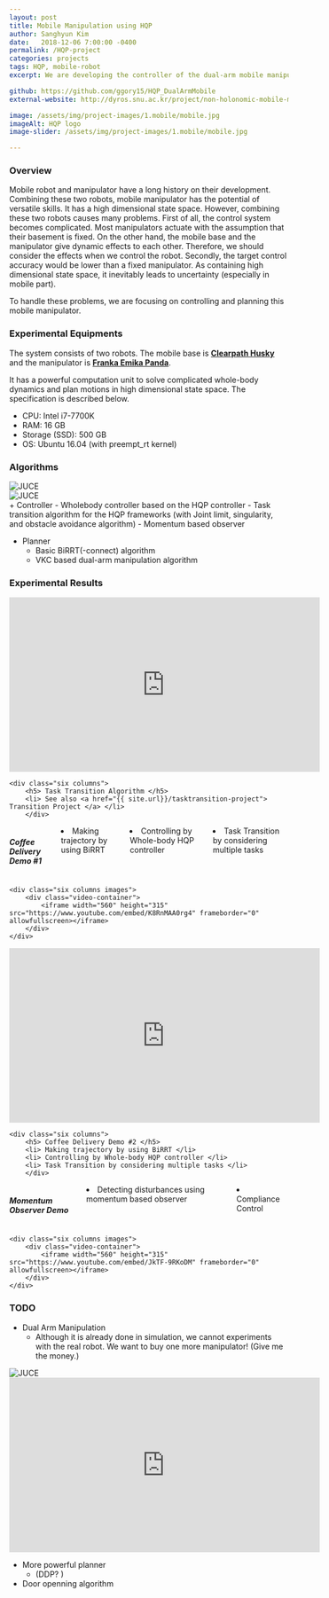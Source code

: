 ```yaml
---
layout: post
title: Mobile Manipulation using HQP
author: Sanghyun Kim
date:   2018-12-06 7:00:00 -0400
permalink: /HQP-project
categories: projects
tags: HQP, mobile-robot
excerpt: We are developing the controller of the dual-arm mobile manipulator by using HQP. In this study, we suggests the task transition algorithm to handle the discontinuity of the control input.

github: https://github.com/ggory15/HQP_DualArmMobile
external-website: http://dyros.snu.ac.kr/project/non-holonomic-mobile-manipulator/

image: /assets/img/project-images/1.mobile/mobile.jpg
imageAlt: HQP logo
image-slider: /assets/img/project-images/1.mobile/mobile.jpg

---
```

### Overview
Mobile robot and manipulator have a long history on their development. Combining these two robots, mobile manipulator has the potential of versatile skills. It has a high dimensional state space. However, combining these two robots causes many problems. First of all, the control system becomes complicated. Most manipulators actuate with the assumption that their basement is fixed. On the other hand, the mobile base and the manipulator give dynamic effects to each other. Therefore, we should consider the effects when we control the robot. Secondly, the target control accuracy would be lower than a fixed manipulator. As containing high dimensional state space, it inevitably leads to uncertainty (especially in mobile part).

To handle these problems, we are focusing on controlling and planning this mobile manipulator.

### Experimental Equipments
The system consists of two robots. The mobile base is [**Clearpath Husky**](https://www.clearpathrobotics.com/husky-unmanned-ground-vehicle-robot/) and the manipulator is [**Franka Emika Panda**](https://www.franka.de/panda/).

It has a powerful computation unit to solve complicated whole-body dynamics and plan motions in high dimensional state space. The specification is described below.
+ CPU: Intel i7-7700K
+ RAM: 16 GB
+ Storage (SSD): 500 GB
+ OS: Ubuntu 16.04 (with preempt_rt kernel)

### Algorithms
<div class="row projects-display">
    <div class="six columns">
        <div class="images">
            <img alt="JUCE" src="{{ site.url }}/assets/img/project-images/1.mobile/nonholo.png">
        </div>
     </div>
    <div class="six columns">
        <div class="images">
            <img alt="JUCE" src="{{ site.url }}/assets/img/project-images/1.mobile/overview.png">
        </div>
    </div>
</div>
+ Controller
	- Wholebody controller based on the HQP controller
	- Task transition algorithm for the HQP frameworks (with Joint limit, singularity, and obstacle avoidance algorithm) 
	- Momentum based observer

+ Planner
	- Basic BiRRT(-connect) algorithm
	- VKC based dual-arm manipulation algorithm 

### Experimental Results
<div class="row projects-display">
    <div class="six columns images">
        <div class="video-container">
            <iframe width="560" height="315" src="https://www.youtube.com/embed/atcX-sf4098" frameborder="0" allowfullscreen></iframe>
        </div>
    </div>

    <div class="six columns">
        <h5> Task Transition Algorithm </h5>
        <li> See also <a href="{{ site.url}}/tasktransition-project"> Transition Project </a> </li>
        </div>
</div>

<div class="row projects-display">
    <div class="six columns">
        <h5> Coffee Delivery Demo #1 </h5>
        <li> Making trajectory by using BiRRT </li>
        <li> Controlling by Whole-body HQP controller </li>
        <li> Task Transition by considering multiple tasks </li>
        </div>

    <div class="six columns images">
        <div class="video-container">
            <iframe width="560" height="315" src="https://www.youtube.com/embed/K8RnMAA0rg4" frameborder="0" allowfullscreen></iframe>
        </div>
    </div>
</div>
<div class="row projects-display">
    <div class="six columns images">
        <div class="video-container">
            <iframe width="560" height="315" src="https://www.youtube.com/embed/4efccbsBLI4" frameborder="0" allowfullscreen></iframe>
        </div>
    </div>

    <div class="six columns">
        <h5> Coffee Delivery Demo #2 </h5>
        <li> Making trajectory by using BiRRT </li>
        <li> Controlling by Whole-body HQP controller </li>
        <li> Task Transition by considering multiple tasks </li>
        </div>
</div>
<div class="row projects-display">
    <div class="six columns">
        <h5> Momentum Observer Demo </h5>
        <li> Detecting disturbances using momentum based observer </li>
        <li> Compliance Control </li>
        </div>
        
    <div class="six columns images">
        <div class="video-container">
            <iframe width="560" height="315" src="https://www.youtube.com/embed/JkTF-9RKoDM" frameborder="0" allowfullscreen></iframe>
        </div>
    </div>


</div>

### TODO
+ Dual Arm Manipulation
	- Although it is already done in simulation, we cannot experiments with the real robot. We want to buy one more manipulator! (Give me the money.)
<div class="row projects-display">
    <div class="four columns">
        <div class="images">
            <img alt="JUCE" src="{{ site.url }}/assets/img/project-images/1.mobile/dualarm.png">
        </div>
     </div>
    <div class="six columns">
        <div class="video-container">
            <iframe width="560" height="315" src="https://www.youtube.com/embed/UERT8sQRnBc" frameborder="0" allowfullscreen></iframe>
        </div>
     </div>
</div>


+ More powerful planner 
	- (DDP? )
+ Door openning algorithm
